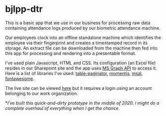 # bjlpp-dtr
This is a basic app that we use in our business for processing raw data containing attendance logs produced by our biometric attendance machine. 

Our employees clock into an offline standalone machine which identifies the employee via their fingerprint and creates a timestamped record in its storage.
An extract file can be downloaded from the machine then fed into this app for processing and rendering into a presentable format.

I've used plain Javascript, HTML and CSS. Its configuration (an Excel file) resides in our Sharepoint site and the app uses [MS Graph API](https://docs.microsoft.com/en-us/graph/use-the-api) to access it. Here is a list of libraries I've used: [table-paginator](https://github.com/jamesonmccowan/table-paginator), [momentjs](https://momentjs.com/), [msal](https://docs.microsoft.com/en-us/azure/active-directory/develop/msal-overview), [fontawesome](https://fontawesome.com/).

The live site can be viewed [here](https://www.bjlprintingpress.com/utils/dtr/) but it requires a login using an account belonging to our work organization.

**I've built this quick-and-dirty prototype in the middle of 2020. I might do a complete overhaul of everything when I get the chance.*
